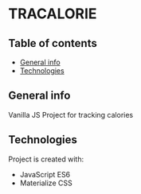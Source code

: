 # TRACALORIE

## Table of contents
* [General info](#general-info)
* [Technologies](#technologies)

## General info
Vanilla JS Project for tracking calories
	
## Technologies
Project is created with:
* JavaScript ES6
* Materialize CSS
